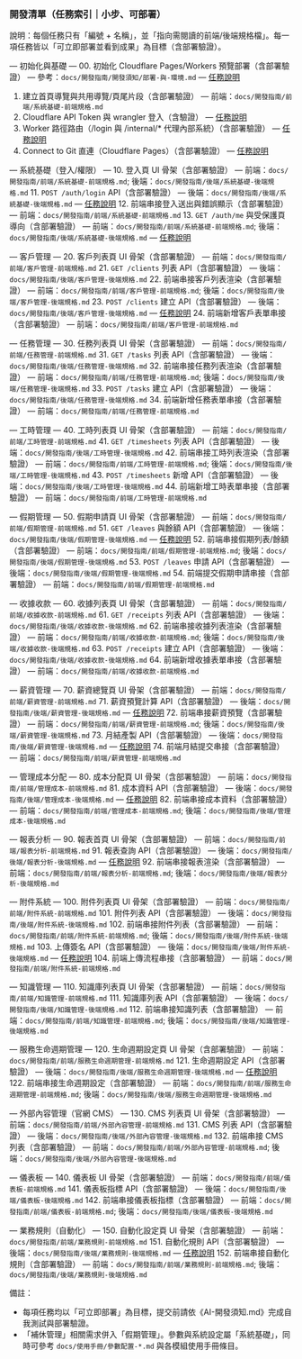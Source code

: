 ### 開發清單（任務索引｜小步、可部署）

說明：每個任務只有「編號 + 名稱」，並「指向需閱讀的前端/後端規格檔」。每一項任務皆以「可立即部署並看到成果」為目標（含部署驗證）。

— 初始化與基礎 —
00. 初始化 Cloudflare Pages/Workers 預覽部署（含部署驗證） — 參考：`docs/開發指南/開發須知/部署-與-環境.md` — [任務說明](../開發任務/00-初始化-Cloudflare-部署.md)
01. 建立首頁導覽與共用導覽/頁尾片段（含部署驗證） — 前端：`docs/開發指南/前端/系統基礎-前端規格.md`
02. Cloudflare API Token 與 wrangler 登入（含驗證） — [任務說明](../開發任務/02-Cloudflare-API-Token-與-wrangler-登入.md)
03. Worker 路徑路由（/login 與 /internal/* 代理內部系統）（含部署驗證） — [任務說明](../開發任務/03-Worker-路徑路由-代理內部系統.md)
04. Connect to Git 直連（Cloudflare Pages）（含部署驗證） — [任務說明](../開發任務/04-連結Git並自動部署-Pages.md)

— 系統基礎（登入/權限） —
10. 登入頁 UI 骨架（含部署驗證） — 前端：`docs/開發指南/前端/系統基礎-前端規格.md`; 後端：`docs/開發指南/後端/系統基礎-後端規格.md`
11. `POST /auth/login` API（含部署驗證） — 後端：`docs/開發指南/後端/系統基礎-後端規格.md` — [任務說明](../開發任務/11-auth-login-API.md)
12. 前端串接登入送出與錯誤顯示（含部署驗證） — 前端：`docs/開發指南/前端/系統基礎-前端規格.md`
13. `GET /auth/me` 與受保護頁導向（含部署驗證） — 前端：`docs/開發指南/前端/系統基礎-前端規格.md`; 後端：`docs/開發指南/後端/系統基礎-後端規格.md` — [任務說明](../開發任務/13-auth-me-保護頁.md)

— 客戶管理 —
20. 客戶列表頁 UI 骨架（含部署驗證） — 前端：`docs/開發指南/前端/客戶管理-前端規格.md`
21. `GET /clients` 列表 API（含部署驗證） — 後端：`docs/開發指南/後端/客戶管理-後端規格.md`
22. 前端串接客戶列表渲染（含部署驗證） — 前端：`docs/開發指南/前端/客戶管理-前端規格.md`; 後端：`docs/開發指南/後端/客戶管理-後端規格.md`
23. `POST /clients` 建立 API（含部署驗證） — 後端：`docs/開發指南/後端/客戶管理-後端規格.md` — [任務說明](../開發任務/23-建立客戶-API-與遷移.md)
24. 前端新增客戶表單串接（含部署驗證） — 前端：`docs/開發指南/前端/客戶管理-前端規格.md`

— 任務管理 —
30. 任務列表頁 UI 骨架（含部署驗證） — 前端：`docs/開發指南/前端/任務管理-前端規格.md`
31. `GET /tasks` 列表 API（含部署驗證） — 後端：`docs/開發指南/後端/任務管理-後端規格.md`
32. 前端串接任務列表渲染（含部署驗證） — 前端：`docs/開發指南/前端/任務管理-前端規格.md`; 後端：`docs/開發指南/後端/任務管理-後端規格.md`
33. `POST /tasks` 建立 API（含部署驗證） — 後端：`docs/開發指南/後端/任務管理-後端規格.md`
34. 前端新增任務表單串接（含部署驗證） — 前端：`docs/開發指南/前端/任務管理-前端規格.md`

— 工時管理 —
40. 工時列表頁 UI 骨架（含部署驗證） — 前端：`docs/開發指南/前端/工時管理-前端規格.md`
41. `GET /timesheets` 列表 API（含部署驗證） — 後端：`docs/開發指南/後端/工時管理-後端規格.md`
42. 前端串接工時列表渲染（含部署驗證） — 前端：`docs/開發指南/前端/工時管理-前端規格.md`; 後端：`docs/開發指南/後端/工時管理-後端規格.md`
43. `POST /timesheets` 新增 API（含部署驗證） — 後端：`docs/開發指南/後端/工時管理-後端規格.md`
44. 前端新增工時表單串接（含部署驗證） — 前端：`docs/開發指南/前端/工時管理-前端規格.md`

— 假期管理 —
50. 假期申請頁 UI 骨架（含部署驗證） — 前端：`docs/開發指南/前端/假期管理-前端規格.md`
51. `GET /leaves` 與餘額 API（含部署驗證） — 後端：`docs/開發指南/後端/假期管理-後端規格.md` — [任務說明](../開發任務/51-假期餘額-API.md)
52. 前端串接假期列表/餘額（含部署驗證） — 前端：`docs/開發指南/前端/假期管理-前端規格.md`; 後端：`docs/開發指南/後端/假期管理-後端規格.md`
53. `POST /leaves` 申請 API（含部署驗證） — 後端：`docs/開發指南/後端/假期管理-後端規格.md`
54. 前端提交假期申請串接（含部署驗證） — 前端：`docs/開發指南/前端/假期管理-前端規格.md`

— 收據收款 —
60. 收據列表頁 UI 骨架（含部署驗證） — 前端：`docs/開發指南/前端/收據收款-前端規格.md`
61. `GET /receipts` 列表 API（含部署驗證） — 後端：`docs/開發指南/後端/收據收款-後端規格.md`
62. 前端串接收據列表渲染（含部署驗證） — 前端：`docs/開發指南/前端/收據收款-前端規格.md`; 後端：`docs/開發指南/後端/收據收款-後端規格.md`
63. `POST /receipts` 建立 API（含部署驗證） — 後端：`docs/開發指南/後端/收據收款-後端規格.md`
64. 前端新增收據表單串接（含部署驗證） — 前端：`docs/開發指南/前端/收據收款-前端規格.md`

— 薪資管理 —
70. 薪資總覽頁 UI 骨架（含部署驗證） — 前端：`docs/開發指南/前端/薪資管理-前端規格.md`
71. 薪資預覽計算 API（含部署驗證） — 後端：`docs/開發指南/後端/薪資管理-後端規格.md` — [任務說明](../開發任務/71-薪資預覽-API.md)
72. 前端串接薪資預覽（含部署驗證） — 前端：`docs/開發指南/前端/薪資管理-前端規格.md`; 後端：`docs/開發指南/後端/薪資管理-後端規格.md`
73. 月結產製 API（含部署驗證） — 後端：`docs/開發指南/後端/薪資管理-後端規格.md` — [任務說明](../開發任務/73-薪資月結-API.md)
74. 前端月結提交串接（含部署驗證） — 前端：`docs/開發指南/前端/薪資管理-前端規格.md`

— 管理成本分配 —
80. 成本分配頁 UI 骨架（含部署驗證） — 前端：`docs/開發指南/前端/管理成本-前端規格.md`
81. 成本資料 API（含部署驗證） — 後端：`docs/開發指南/後端/管理成本-後端規格.md` — [任務說明](../開發任務/81-成本資料-API.md)
82. 前端串接成本資料（含部署驗證） — 前端：`docs/開發指南/前端/管理成本-前端規格.md`; 後端：`docs/開發指南/後端/管理成本-後端規格.md`

— 報表分析 —
90. 報表首頁 UI 骨架（含部署驗證） — 前端：`docs/開發指南/前端/報表分析-前端規格.md`
91. 報表查詢 API（含部署驗證） — 後端：`docs/開發指南/後端/報表分析-後端規格.md` — [任務說明](../開發任務/91-報表查詢-API.md)
92. 前端串接報表渲染（含部署驗證） — 前端：`docs/開發指南/前端/報表分析-前端規格.md`; 後端：`docs/開發指南/後端/報表分析-後端規格.md`

— 附件系統 —
100. 附件列表頁 UI 骨架（含部署驗證） — 前端：`docs/開發指南/前端/附件系統-前端規格.md`
101. 附件列表 API（含部署驗證） — 後端：`docs/開發指南/後端/附件系統-後端規格.md`
102. 前端串接附件列表（含部署驗證） — 前端：`docs/開發指南/前端/附件系統-前端規格.md`; 後端：`docs/開發指南/後端/附件系統-後端規格.md`
103. 上傳簽名 API（含部署驗證） — 後端：`docs/開發指南/後端/附件系統-後端規格.md` — [任務說明](../開發任務/103-附件-上傳簽名-API.md)
104. 前端上傳流程串接（含部署驗證） — 前端：`docs/開發指南/前端/附件系統-前端規格.md`

— 知識管理 —
110. 知識庫列表頁 UI 骨架（含部署驗證） — 前端：`docs/開發指南/前端/知識管理-前端規格.md`
111. 知識庫列表 API（含部署驗證） — 後端：`docs/開發指南/後端/知識管理-後端規格.md`
112. 前端串接知識列表（含部署驗證） — 前端：`docs/開發指南/前端/知識管理-前端規格.md`; 後端：`docs/開發指南/後端/知識管理-後端規格.md`

— 服務生命週期管理 —
120. 生命週期設定頁 UI 骨架（含部署驗證） — 前端：`docs/開發指南/前端/服務生命週期管理-前端規格.md`
121. 生命週期設定 API（含部署驗證） — 後端：`docs/開發指南/後端/服務生命週期管理-後端規格.md` — [任務說明](../開發任務/121-生命週期設定-API.md)
122. 前端串接生命週期設定（含部署驗證） — 前端：`docs/開發指南/前端/服務生命週期管理-前端規格.md`; 後端：`docs/開發指南/後端/服務生命週期管理-後端規格.md`

— 外部內容管理（官網 CMS） —
130. CMS 列表頁 UI 骨架（含部署驗證） — 前端：`docs/開發指南/前端/外部內容管理-前端規格.md`
131. CMS 列表 API（含部署驗證） — 後端：`docs/開發指南/後端/外部內容管理-後端規格.md`
132. 前端串接 CMS 列表（含部署驗證） — 前端：`docs/開發指南/前端/外部內容管理-前端規格.md`; 後端：`docs/開發指南/後端/外部內容管理-後端規格.md`

— 儀表板 —
140. 儀表板 UI 骨架（含部署驗證） — 前端：`docs/開發指南/前端/儀表板-前端規格.md`
141. 儀表板指標 API（含部署驗證） — 後端：`docs/開發指南/後端/儀表板-後端規格.md`
142. 前端串接儀表板指標（含部署驗證） — 前端：`docs/開發指南/前端/儀表板-前端規格.md`; 後端：`docs/開發指南/後端/儀表板-後端規格.md`

— 業務規則（自動化） —
150. 自動化設定頁 UI 骨架（含部署驗證） — 前端：`docs/開發指南/前端/業務規則-前端規格.md`
151. 自動化規則 API（含部署驗證） — 後端：`docs/開發指南/後端/業務規則-後端規格.md` — [任務說明](../開發任務/151-自動化規則-API.md)
152. 前端串接自動化規則（含部署驗證） — 前端：`docs/開發指南/前端/業務規則-前端規格.md`; 後端：`docs/開發指南/後端/業務規則-後端規格.md`

備註：
- 每項任務均以「可立即部署」為目標，提交前請依《AI-開發須知.md》完成自我測試與部署驗證。
- 「補休管理」相關需求併入「假期管理」。參數與系統設定屬「系統基礎」，同時可參考 `docs/使用手冊/參數配置-*.md` 與各模組使用手冊條目。



